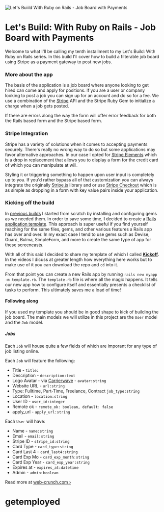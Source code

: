![Let's Buiild With Ruby on Rails - Job Board with Payments](https://i.imgur.com/FSJ9yxp.jpg)

# Let's Build: With Ruby on Rails - Job Board with Payments

Welcome to what I'll be calling my tenth installment to my Let's Build: With Ruby on Rails series. In this build I'll cover how to build a filterable job board using Stripe as a payment gateway to post new jobs.

### More about the app

The basis of the application is a job board where anyone looking to get hired can come and apply for positions. If you are a user or company looking to post a job you can sign up for an account and do so for a fee. We use a combination of the [Stripe](https://stripe.com) API and the Stripe Ruby Gem to initialize a charge when a job gets posted.

If there are errors along the way the form will offer error feedback for both the Rails based form and the Stripe based form.

### Stripe Integration

Stripe has a variety of solutions when it comes to accepting payments securely. There's really no wrong way to do so but some applications may favor alternative approaches. In our case I opted for [Stripe Elements](https://stripe.com/elements) which is a drop in replacement that allows you to display a form for the credit card of which you can manipulate at will.

Styling it or triggering something to happen upon user input is completely up to you. If you'd rather bypass all of that customization you can always integrate the originally [Stripe.js](https://stripe.com/docs/stripe-js) library and or use [Stripe Checkout](https://stripe.com/docs/checkout) which is as simple as dropping in a form with key value pairs inside your application.

### Kicking off the build
In [previous builds](https://web-crunch.com/series/) I started from scratch by installing and configuring gems as we needed them. In order to save some time, I decided to create a [Rails application template](http://guides.rubyonrails.org/rails_application_templates.html). This approach is super useful if you find yourself reaching for the same files, gems, and other various features a Rails app has over and over. In my exact case I tend to use gems such as Devise, Guard, Bulma, SimpleForm, and more to create the same type of app for these screencasts.

With all of this said I decided to share my template of which I called [__Kickoff__](https://github.com/justalever/kickoff). In the videos I dicuss at greater length how everything here works but to make use of it you can download the repo and `cd` into it.

From that point you can create a new Rails app by running  `rails new myapp -m template.rb`. The `template.rb` file is where all the magic happens. It tells our new app how to configure itself and essentially presents a checklist of tasks to perform. This ultimately saves me a load of time!

#### Following along
If you used my template you should be in good shape to kick of building the job board. The main models we will utilize in this project are the `User` model and the `Job` model.

##### Jobs

Each `Job` will house quite a few fields of which are imporant for any type of job listing online.

Each `Job` will feature the following:

- Title -  `title:`
- Description - `description:text`
- Logo Avatar - via [Carrierwave](https://github.com/carrierwaveuploader/carrierwave) - `avatar:string`
- Website URL - `url:string`
- Type: Fulltime, Part-Time, Freelance, Contract `job_type:string`
- Location - `location:string`
- User ID - `user_id:integer`
- Remote ok - `remote_ok: boolean, default: false`
- apply_url - `apply_url:string`

Each `User` will have:

  - Name - `name:string`
  - Email - `email:string`
  - Stripe ID - `stripe_id:string`
  - Card Type - `card_type:string`
  - Card Last 4 - `card_last4:string`
  - Card Exp Mo - `card_exp_month:string`
  - Card Exp Year - `card_exp_year:string`
  - Expires at - `expires_at:datetime`
  - Admin - `admin:boolean`


Read more at [web-crunch.com ›](https://web-crunch.com/lets-build-with-ruby-on-rails-job-board-with-payments/)


# getemployed
